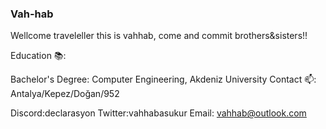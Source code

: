 ### Vah-hab
Wellcome traveleller this is vahhab, come and commit brothers&sisters!!

Education 📚:

Bachelor's Degree: Computer Engineering, Akdeniz University
Contact 📫: Antalya/Kepez/Doğan/952

Discord:declarasyon
Twitter:vahhabasukur
Email: vahhab@outlook.com




